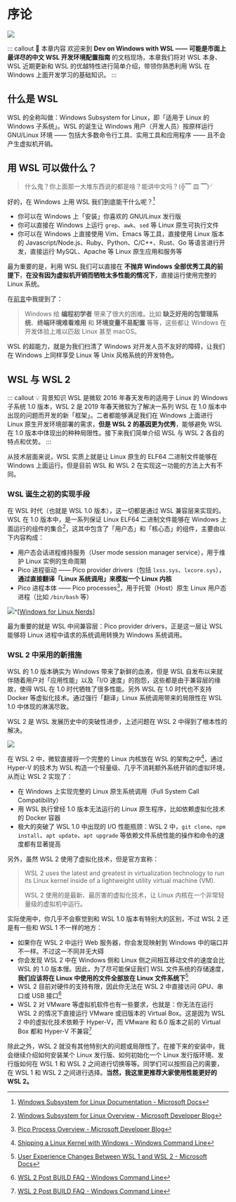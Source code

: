 # 序论 <Badge text="New" vertical="middle"/>

![](https://i.loli.net/2020/01/07/J8GYW6wel7XjVvu.png)

::: callout 🍳 本章内容
欢迎来到 **Dev on Windows with WSL —— 可能是市面上最详尽的中文 WSL 开发环境配置指南** 的文档现场，本章我们将对 WSL 本身、WSL 近期更新和 WSL 的优越特性进行简单介绍，带领你熟悉利用 WSL 在 Windows 上面开发学习的基础知识。
:::

## 什么是 WSL

WSL 的全称叫做：Windows Subsystem for Linux，即「适用于 Linux 的 Windows 子系统」。WSL 的诞生让 Windows 用户（开发人员）按原样运行 GNU/Linux 环境 —— 包括大多数命令行工具、实用工具和应用程序 —— 且不会产生虚拟机开销。

## 用 WSL 可以做什么？

> 什么鬼？你上面那一大堆东西说的都是啥？能讲中文吗？(╬▔ 皿 ▔)╯

好的，在 Windows 上用 WSL 我们到底能干什么呢？[^1]

- 你可以在 Windows 上「安装」你喜欢的 GNU/Linux 发行版
- 你可以直接在 Windows 上运行 `grep`、`awk`、`sed` 等 Linux 原生可执行文件
- 你可以在 Windows 上直接使用 Vim、Emacs 等工具，直接使用 Linux 版本的 Javascript/Node.js、Ruby、Python、C/C++、Rust、Go 等语言进行开发，直接运行 MySQL、Apache 等 Linux 原生应用和服务等

最为重要的是，利用 WSL 我们可以直接在 **不抛弃 Windows 全部优秀工具的前提下**，**在没有因为虚拟机开销而牺牲太多性能的情况下**，直接运行使用完整的 Linux 系统。

在[前言](/#前言)中我提到了：

> Windows 给 **编程初学者** 带来了很大的困难。比如 **缺乏好用的包管理系统**、**终端环境难看难用** 和 **环境变量不易配置** 等等，这些都让 Windows 在开发体验上难以匹敌 Linux 甚至 macOS。

WSL 的超能力，就是为我们扫清了 Windows 对开发人员不友好的障碍，让我们在 Windows 上同样享受 Linux 等 Unix 风格系统的开发特色。

## WSL 与 WSL 2

::: callout 💡 背景知识
WSL 是微软 2016 年春天发布的适用于 Linux 的 Windows 子系统 1.0 版本，WSL 2 是 2019 年春天微软为了解决一系列 WSL 在 1.0 版本中出现的问题而开发的新「框架」。二者都能够满足我们在 Windows 上面进行 Linux 原生开发环境部署的需求，**但是 WSL 2 的基因更为优秀**，能够避免 WSL 在 1.0 版本中体现出的种种局限性。接下来我们简单介绍 WSL 与 WSL 2 各自的特点和优势。
:::

从技术层面来说，WSL 实质上就是让 Linux 原生的 ELF64 二进制文件能够在 Windows 上面运行。但是目前 WSL 和 WSL 2 在实现这一功能的方法上大有不同。

### WSL 诞生之初的实现手段

在 WSL 时代（也就是 WSL 1.0 版本），这一切都是通过 WSL 兼容层来实现的。WSL 在 1.0 版本中，是一系列保证 Linux ELF64 二进制文件能够在 Windows 上面运行的组件的集合[^2]，这其中包含了「用户态」和「核心态」的组件，主要由以下内容构成：

- 用户态会话进程维持服务（User mode session manager service），用于维护 Linux 实例的生命周期
- Pico 进程驱动 —— Pico provider drivers（包括 `lxss.sys`、`lxcore.sys`），**通过直接翻译「Linux 系统调用」来模拟一个 Linux 内核**
- Pico 进程本体 —— Pico processes[^3]，用于托管（Host）原生 Linux 用户态进程（比如 `/bin/bash` 等）

![](https://i.loli.net/2020/01/04/b6OrutxehGVWRKI.png)^[[Windows for Linux Nerds](https://blog.jessfraz.com/post/windows-for-linux-nerds/)]

最为重要的就是 WSL 中间兼容层：Pico provider drivers，正是这一层让 WSL 能够将 Linux 进程中请求的系统调用转换为 Windows 系统调用。

### WSL 2 中采用的新措施

WSL 的 1.0 版本确实为 Windows 带来了新鲜的血液，但是 WSL 自发布以来就伴随着用户对「应用性能」以及「I/O 速度」的抱怨，这些都是由于兼容层的缘故，使得 WSL 在 1.0 时代牺牲了很多性能。另外 WSL 在 1.0 时代也不支持 Docker 等虚拟化技术。通过强行「翻译」Linux 系统调用带来的局限性在 WSL 1.0 中体现的淋漓尽致。

WSL 2 是 WSL 发展历史中的突破性进步，上述问题在 WSL 2 中得到了根本性的解决。

![](https://i.loli.net/2020/01/02/wyaDZMQ3mIxWoSc.png)

在 WSL 2 中，微软直接将一个完整的 Linux 内核放在 WSL 的架构之中[^4]，通过 Hyper-V 的技术为 WSL 构造一个轻量级、几乎不消耗额外系统开销的虚拟环境，从而让 WSL 2 实现了：

- 在 Windows 上实现完整的 Linux 原生系统调用（Full System Call Compatibility）
- 用 WSL 执行曾经 1.0 版本无法运行的 Linux 原生程序，比如依赖虚拟化技术的 Docker 容器
- 极大的突破了 WSL 1.0 中出现的 I/O 性能瓶颈：WSL 2 中，`git clone`、`npm install`、`apt update`、`apt upgrade` 等依赖文件系统性能的操作和命令的速度都有显著提高

另外，虽然 WSL 2 使用了虚拟化技术，但是官方宣称：

> WSL 2 uses the latest and greatest in virtualization technology to run its Linux kernel inside of a lightweight utility virtual machine (VM).
>
> WSL 2 使用的是最新、最厉害的虚拟化技术，让 Linux 内核在一个非常轻量级的虚拟机中运行。

实际使用中，你几乎不会察觉到和 WSL 1.0 版本有特别大的区别，不过 WSL 2 还是有一些和 WSL 1 不一样的地方：

- 如果你在 WSL 2 中运行 Web 服务器，你会发现映射到 Windows 中的端口并不一样。不过这一不同并无大碍
- 你会发现 WSL 2 中在 Windows 侧和 Linux 侧之间相互移动文件的速度会比 WSL 的 1.0 版本慢。因此，为了尽可能保证我们 WSL 文件系统的存储速度，**我们应该将在 Linux 中使用的文件全部放在 Linux 文件系统下**[^6]
- WSL 2 目前对硬件的支持有限，因此你无法在 WSL 2 中直接访问 GPU、串口或 USB 接口[^5]
- WSL 2 对 VMware 等虚拟机软件也有一些要求，也就是：你无法在运行 WSL 2 的情况下直接运行 VMware 或旧版本的 Virtual Box。这是因为 WSL 2 中的虚拟化技术依赖于 Hyper-V，而 VMware 和 6.0 版本之前的 Virtual Box 都和 Hyper-V 不兼容[^5]

除此之外，WSL 2 就没有其他特别大的问题或局限性了。在接下来的安装中，我会继续介绍如何安装某个 Linux 发行版、如何初始化一个 Linux 发行版环境、发行版如何在 WSL 1 和 WSL 2 之间进行切换等等。同学们可以按照自己的需要，在 WSL 1 和 WSL 2 之间进行选择。**当然，我这里更推荐大家使用性能更好的 WSL 2。**

[^1]: [Windows Subsystem for Linux Documentation - Microsoft Docs](https://docs.microsoft.com/en-us/windows/wsl/about)
[^2]: [Windows Subsystem for Linux Overview - Microsoft Developer Blog](https://blogs.msdn.microsoft.com/wsl/2016/04/22/windows-subsystem-for-linux-overview)
[^3]: [Pico Process Overview - Microsoft Developer Blog](https://blogs.msdn.microsoft.com/wsl/2016/05/23/pico-process-overview/)
[^4]: [Shipping a Linux Kernel with Windows - Windows Command Line](https://devblogs.microsoft.com/commandline/shipping-a-linux-kernel-with-windows/)
[^5]: [WSL 2 Post BUILD FAQ - Windows Command Line](https://devblogs.microsoft.com/commandline/wsl-2-post-build-faq/)
[^6]: [User Experience Changes Between WSL 1 and WSL 2 - Microsoft Docs](https://docs.microsoft.com/en-us/windows/wsl/wsl2-ux-changes)
